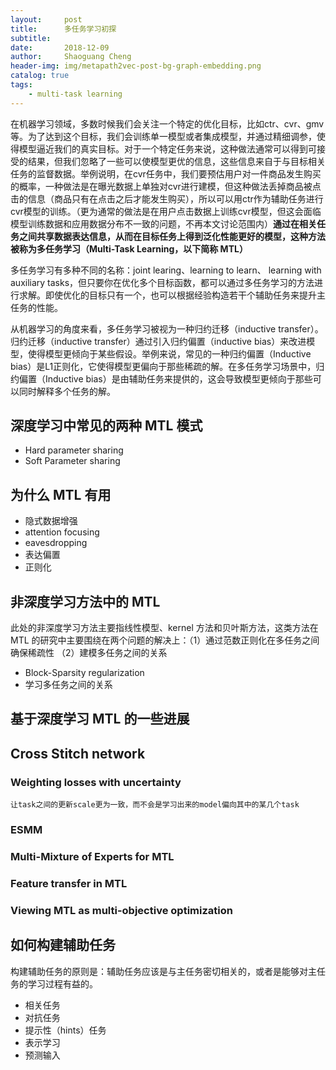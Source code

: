 ```yaml
---
layout:     post
title:     	多任务学习初探
subtitle:   
date:       2018-12-09
author:     Shaoguang Cheng
header-img: img/metapath2vec-post-bg-graph-embedding.png
catalog: true
tags:
    - multi-task learning
---
```


在机器学习领域，多数时候我们会关注一个特定的优化目标，比如ctr、cvr、gmv等。为了达到这个目标，我们会训练单一模型或者集成模型，并通过精细调参，使得模型逼近我们的真实目标。对于一个特定任务来说，这种做法通常可以得到可接受的结果，但我们忽略了一些可以使模型更优的信息，这些信息来自于与目标相关任务的监督数据。举例说明，在cvr任务中，我们要预估用户对一件商品发生购买的概率，一种做法是在曝光数据上单独对cvr进行建模，但这种做法丢掉商品被点击的信息（商品只有在点击之后才能发生购买），所以可以用ctr作为辅助任务进行cvr模型的训练。（更为通常的做法是在用户点击数据上训练cvr模型，但这会面临模型训练数据和应用数据分布不一致的问题，不再本文讨论范围内）**通过在相关任务之间共享数据表达信息，从而在目标任务上得到泛化性能更好的模型，这种方法被称为多任务学习（Multi-Task Learning，以下简称 MTL）**


多任务学习有多种不同的名称：joint learing、learning to learn、 learning with auxiliary tasks，但只要你在优化多个目标函数，都可以通过多任务学习的方法进行求解。即使优化的目标只有一个，也可以根据经验构造若干个辅助任务来提升主任务的性能。


从机器学习的角度来看，多任务学习被视为一种归约迁移（inductive transfer）。归约迁移（inductive transfer）通过引入归约偏置（inductive bias）来改进模型，使得模型更倾向于某些假设。举例来说，常见的一种归约偏置（Inductive bias）是L1正则化，它使得模型更偏向于那些稀疏的解。在多任务学习场景中，归约偏置（Inductive bias）是由辅助任务来提供的，这会导致模型更倾向于那些可以同时解释多个任务的解。


## 深度学习中常见的两种 MTL 模式
* Hard parameter sharing
* Soft Parameter sharing

## 为什么 MTL 有用
* 隐式数据增强
* attention focusing
* eavesdropping
* 表达偏置
* 正则化

## 非深度学习方法中的 MTL
此处的非深度学习方法主要指线性模型、kernel 方法和贝叶斯方法，这类方法在 MTL 的研究中主要围绕在两个问题的解决上：（1）通过范数正则化在多任务之间确保稀疏性 （2）建模多任务之间的关系

* Block-Sparsity regularization
* 学习多任务之间的关系


## 基于深度学习 MTL 的一些进展

## Cross Stitch network

### Weighting losses with uncertainty
    让task之间的更新scale更为一致，而不会是学习出来的model偏向其中的某几个task

### ESMM

### Multi-Mixture of Experts for MTL 

### Feature transfer in MTL 

### Viewing MTL as multi-objective optimization

## 如何构建辅助任务
构建辅助任务的原则是：辅助任务应该是与主任务密切相关的，或者是能够对主任务的学习过程有益的。
* 相关任务
* 对抗任务
* 提示性（hints）任务
* 表示学习
* 预测输入
